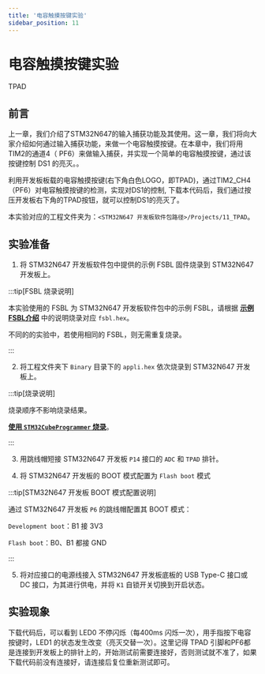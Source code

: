 ```yaml
---
title: '电容触摸按键实验'
sidebar_position: 11
---
```


# 电容触摸按键实验

TPAD

## 前言

上一章，我们介绍了STM32N647的输入捕获功能及其使用。这一章，我们将向大家介绍如何通过输入捕获功能，来做一个电容触摸按键。在本章中，我们将用 TIM2的通道4（ PF6）来做输入捕获，并实现一个简单的电容触摸按键，通过该按键控制 DS1 的亮灭。。

利用开发板板载的电容触摸按键(右下角白色LOGO，即TPAD)，通过TIM2_CH4（PF6）对电容触摸按键的检测，实现对DS1的控制, 下载本代码后，我们通过按压开发板右下角的TPAD按钮，就可以控制DS1的亮灭了。

本实验对应的工程文件夹为：`<STM32N647 开发板软件包路径>/Projects/11_TPAD`。

## 实验准备

1. 将 STM32N647 开发板软件包中提供的示例 FSBL 固件烧录到 STM32N647 开发板上。

:::tip[FSBL 烧录说明]

本实验使用的 FSBL 为 STM32N647 开发板软件包中的示例 FSBL，请根据 [**示例 FSBL介绍**](../start-guide/software-package/software-package.md#fsbl) 中的说明烧录对应 `fsbl.hex`。

不同的的实验中，若使用相同的 FSBL，则无需重复烧录。

:::

2. 将工程文件夹下 `Binary` 目录下的 `appli.hex` 依次烧录到 STM32N647 开发板上。

:::tip[烧录说明]

烧录顺序不影响烧录结果。

[**使用 `STM32CubeProgrammer` 烧录**](../start-guide/start-development/step-by-step.md#step-3-使用-stm32cubeprogrammer-烧录)。

:::

3. 用跳线帽短接 STM32N647 开发板 `P14` 接口的 `ADC` 和 `TPAD` 排针。

4. 将 STM32N647 开发板的 BOOT 模式配置为 `Flash boot` 模式

:::tip[STM32N647 开发板 BOOT 模式配置说明]

通过 STM32N647 开发板 `P6` 的跳线帽配置其 BOOT 模式：

`Development boot`：B1 接 3V3

`Flash boot`：B0、B1 都接 GND

:::

5. 将对应接口的电源线接入 STM32N647 开发板底板的 USB Type-C 接口或 DC 接口，为其进行供电，并将 `K1` 自锁开关切换到开启状态。

## 实验现象

下载代码后，可以看到 LED0 不停闪烁（每400ms 闪烁一次），用手指按下电容按键时，LED1 的状态发生改变（亮灭交替一次）。这里记得 TPAD 引脚和PF6都是连接到开发板上的排针上的，开始测试前需要连接好，否则测试就不准了，如果下载代码前没有连接好，请连接后复位重新测试即可。
